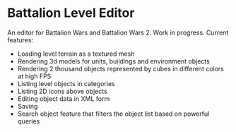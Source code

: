 # Battalion Level Editor
An editor for Battalion Wars and Battalion Wars 2. Work in progress.
Current features: 
* Loading level terrain as a textured mesh
* Rendering 3d models for units, buildings and environment objects 
* Rendering 2 thousand objects represented by cubes in different colors at high FPS
* Listing level objects in categories
* Listing 2D icons above objects
* Editing object data in XML form
* Saving
* Search object feature that filters the object list based on powerful queries
